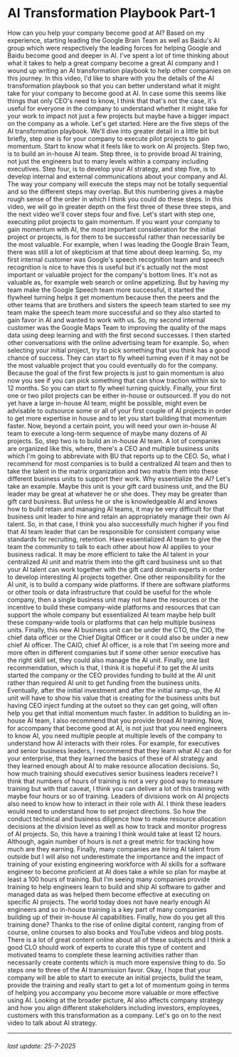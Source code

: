 # AI Transformation Playbook Part-1

How can you help your company
become good at AI? Based on my experience, starting leading the
Google Brain Team as well as
Baidu's AI group which were respectively the leading forces
for helping Google and Baidu become good
and deeper in AI. I've spent a lot of time
thinking about what it takes to help
a great company become a great AI company and
I wound up writing an AI transformation playbook to help other companies
on this journey. In this video, I'd
like to share with you the details of the AI
transformation playbook so that you can better understand
what it might take for your company to
become good at AI. In case some this
seems like things that only CEO's need to know, I think that that's not the case, it's useful for everyone in the company to
understand whether it might take for your work to
impact not just a few projects but maybe have a bigger impact on
the company as a whole. Let's get started. Here are the five steps of the AI
transformation playbook. We'll dive into greater detail in a little bit but briefly, step one is for your company to execute pilot projects
to gain momentum. Start to know what it feels
like to work on AI projects. Step two, is to build
an in-house AI team. Step three, is to provide
broad AI training, not just the engineers but to many levels within a company
including executives. Step four, is to develop your
AI strategy, and step five, is to develop internal and
external communications about your company and AI. The way your company will execute the steps may not be totally sequential and so the different
steps may overlap. But this numbering gives
a maybe rough sense of the order in which I think
you could do these steps. In this video, we will go in
greater depth on the first three of these three steps, and the next video we'll
cover steps four and five. Let's start with step one, executing pilot projects
to gain momentum. If you want your company
to gain momentum with AI, the most important consideration for the initial project
or projects, is for them to be
successful rather than necessarily be
the most valuable. For example, when I was
leading the Google Brain Team, there was still a lot
of skepticism at that time about deep learning. So, my first internal
customer was Google's speech recognition team and speech recognition is nice to have this is useful
but it's actually not the most important
or valuable project for the company's bottom lines. It's not as valuable as, for example web search
or online appetizing. But by having my team make the Google Speech team
more successful, it started the flywheel
turning helps it get momentum because then
the peers and the other teams that are brothers and
sisters the speech team started to see my team
make the speech team more successful and so they also started to gain favor in AI
and wanted to work with us. So, my second
internal customer was the Google Maps Team to
improving the quality of the maps data
using deep learning and with the first
second successes. I then started
other conversations with the online advertising
team for example. So, when selecting
your initial project, try to pick something that you think has a good
chance of success. They can start to fly wheel
turning even if it may not be the most valuable project that you could eventually
do for the company. Because the goal of
the first few projects is just to gain momentum
is also now you see if you can pick
something that can show traction within
six to 12 months. So you can start to fly
wheel turning quickly. Finally, your first one
or two pilot projects can be either in-house
or outsourced. If you do not yet have a large in-house AI team;
might be possible, might even be advisable to outsource some or all of
your first couple of AI projects in order to
get more expertise in house and to let you start
building that momentum faster. Now, beyond a certain point, you will need your own
in-house AI team to execute a long-term sequence of maybe many dozens
of AI projects. So, step two is to build
an in-house AI team. A lot of companies are
organized like this, where, there's a CEO and multiple business units
which I'm going to abbreviate with BU that
reports up to the CEO. So, what I recommend for
most companies is to build a centralized AI team and
then to take the talent in the matrix organization
and two matrix them into these different business units
to support their work. Why essentialize the AI? Let's take an example. Maybe this unit is your
gift card business unit, and the BU leader may be great at whatever
he or she does. They may be greater than
gift card business. But unless he or she is
knowledgeable AI and knows how to build retain
and managing AI teams, it may be very difficult for
that business unit leader to hire and retain an appropriately manage
their own AI talent. So, in that case, I think you also successfully much higher if you find that AI team leader that can be responsible
for consistent company wise standards for
recruiting, retention. Have essentialized AI team to give the team the community to talk to each other about how AI applies to
your business radical. It may be more efficient
to take the AI talent in your centralized AI unit
and matrix them into the gift card
business unit so that your AI talent can
work together with the gift card domain
experts in order to develop interesting
AI projects together. One other responsibility
for the AI unit, is to build a company
wide platforms. If there are software
platforms or other tools or data infrastructure that could be useful for the whole company, then a single business
unit may not have the resources or
the incentive to build these company-wide platforms and resources that can support the whole company
but essentialized AI team maybe help built these company-wide tools or platforms that can help
multiple business units. Finally, this new
AI business unit can be under the CTO, the CIO, the chief data officer
or the Chief Digital Officer or it could also be
under a new chief AI officer. The CAIO, chief AI officer, is a role that I'm
seeing more and more often in different
companies but if some other senior executive
has the right skill set, they could also
manage the AI unit. Finally, one last
recommendation, which is that, I think it is hopeful if to get the AI units started
the company or the CEO provides funding to
build at the AI unit rather than required AI unit to get funding from
the business units. Eventually, after
the initial investment and after the initial ramp-up, the AI unit will have to show his value that is creating for the business units
but having CEO inject funding at the outset
so they can get going, will often help you get that initial momentum
much faster. In addition to building
an in-house AI team, I also recommend that you
provide broad AI training. Now, for accompany that
become good at AI, is not just that you need
engineers to know AI, you need multiple people
at multiple levels of the company to understand how AI interacts
with their roles. For example, for executives
and senior business leaders, I recommend that they learn what AI can do for your enterprise, that they learned
the basics of these of AI strategy and they learned enough about AI to make resource
allocation decisions. So, how much training should executives senior
business leaders receive? I think that numbers of
hours of training is not a very good way to measure training but with that caveat, I think you can deliver
a lot of this training with maybe four hours
or so of training. Leaders of divisions
work on AI projects also need to know how to interact
in their role with AI. I think these leaders
would need to understand how to set
project directions. So how the conduct technical and business diligence
how to make resource allocation decisions at the division level as well as how to track and monitor
progress of AI projects. So, this have a training I think would take at least 12 hours. Although, again number
of hours is not a great metric for tracking
how much are they earning. Finally, many
companies are hiring AI talent from outside
but I will also not underestimate the importance
and the impact of training of your existing
engineering workforce with AI skills for a software engineer to become proficient at AI does take a while so plan for maybe at least a 100
hours of training. But I'm seeing
many companies provide training to help
engineers learn to build and ship AI software to gather and managed data as was helped them become effective at executing on
specific AI projects. The world today does not have nearly enough AI engineers
and so in-house training is a key part of many companies building up of their
in-house AI capabilities. Finally, how do you get
all this training done? Thanks to the rise of
online digital content, ranging from of course, online courses to also books and YouTube videos
and blog posts. There is a lot of great content online about all of
these subjects and I think a good CLO
should work of experts to curate this type of
content and motivated teams to complete these learning
activities rather than necessarily create contents which is much more expensive
thing to do. So steps one to three of
the AI transmission favor. Okay, I hope that
your company will be able to start to execute an initial
projects, build the team, provide the training
and really start to get a lot of momentum going in terms of helping you
accompany you become more valuable or more
effective using AI. Looking at the broader picture, AI also affects
company strategy and how you align different stakeholders
including investors, employees, customers with this transformation as a company. Let's go on to the next video
to talk about AI strategy.

---

###### last update: 25-7-2025